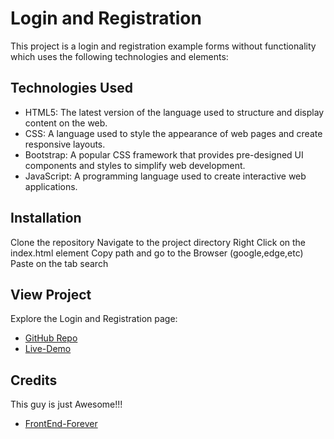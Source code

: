 # Login and Registration
This project is a login and registration example forms without functionality which uses the following technologies and elements:

## Technologies Used
* HTML5: The latest version of the language used to structure and display content on the web.
* CSS: A language used to style the appearance of web pages and create responsive layouts.
* Bootstrap: A popular CSS framework that provides pre-designed UI components and styles to simplify web development.
* JavaScript: A programming language used to create interactive web applications.

## Installation
Clone the repository
Navigate to the project directory 
Right Click on the index.html element 
Copy path and go to the Browser (google,edge,etc)
Paste on the tab search

## View Project
Explore the Login and Registration page:

* [GitHub Repo](https://github.com/Lucas-marques-web/Login-Registration-page)
* [Live-Demo](https://lucas-marques-web.github.io/Login-Registration-page/)

## Credits
This guy is just Awesome!!!
* [FrontEnd-Forever](https://www.frontendforever.com/)
